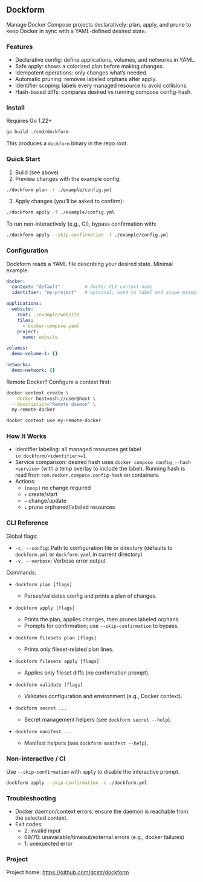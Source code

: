 ## Dockform

Manage Docker Compose projects declaratively: plan, apply, and prune to keep Docker in sync with a YAML-defined desired state.

### Features

- Declarative config: define applications, volumes, and networks in YAML.
- Safe apply: shows a colorized plan before making changes.
- Idempotent operations: only changes what’s needed.
- Automatic pruning: removes labeled orphans after apply.
- Identifier scoping: labels every managed resource to avoid collisions.
- Hash-based diffs: compares desired vs running compose config-hash.

### Install

Requires Go 1.22+

```sh
go build ./cmd/dockform
```

This produces a `dockform` binary in the repo root.

### Quick Start

1) Build (see above)
2) Preview changes with the example config:

```sh
./dockform plan -f ./example/config.yml
```

3) Apply changes (you’ll be asked to confirm):

```sh
./dockform apply -f ./example/config.yml
```

To run non-interactively (e.g., CI), bypass confirmation with:

```sh
./dockform apply --skip-confirmation -f ./example/config.yml
```

### Configuration

Dockform reads a YAML file describing your desired state. Minimal example:

```yaml
docker:
  context: "default"         # docker CLI context name
  identifier: "my-project"   # optional; used to label and scope managed resources

applications:
  website:
    root: ./example/website
    files:
      - docker-compose.yaml
    project:
      name: website

volumes:
  demo-volume-1: {}

networks:
  demo-network: {}
```

Remote Docker? Configure a context first:

```sh
docker context create \
  --docker host=ssh://user@host \
  --description="Remote daemon" \
  my-remote-docker

docker context use my-remote-docker
```

### How It Works

- Identifier labeling: all managed resources get label `io.dockform/<identifier>=1`.
- Service comparison: desired hash uses `docker compose config --hash <service>` (with a temp overlay to include the label). Running hash is read from `com.docker.compose.config-hash` on containers.
- Actions:
  - `[noop]` no change required
  - `↑` create/start
  - `→` change/update
  - `↓` prune orphaned/labeled resources

### CLI Reference

Global flags:

- `-c, --config`: Path to configuration file or directory (defaults to `dockform.yml` or `dockform.yaml` in current directory)
- `-v, --verbose`: Verbose error output

Commands:

- `dockform plan [flags]`
  - Parses/validates config and prints a plan of changes.

- `dockform apply [flags]`
  - Prints the plan, applies changes, then prunes labeled orphans.
  - Prompts for confirmation; use `--skip-confirmation` to bypass.

- `dockform filesets plan [flags]`
  - Prints only fileset-related plan lines.

- `dockform filesets apply [flags]`
  - Applies only fileset diffs (no confirmation prompt).

- `dockform validate [flags]`
  - Validates configuration and environment (e.g., Docker context).

- `dockform secret ...`
  - Secret management helpers (see `dockform secret --help`).

- `dockform manifest ...`
  - Manifest helpers (see `dockform manifest --help`).

### Non-interactive / CI

Use `--skip-confirmation` with `apply` to disable the interactive prompt.

```sh
dockform apply --skip-confirmation -c ./dockform.yml
```

### Troubleshooting

- Docker daemon/context errors: ensure the daemon is reachable from the selected context.
- Exit codes:
  - 2: invalid input
  - 69/70: unavailable/timeout/external errors (e.g., docker failures)
  - 1: unexpected error

### Project

Project home: https://github.com/gcstr/dockform

